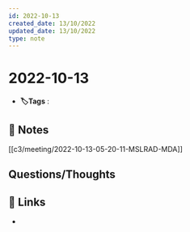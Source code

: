 ```yaml
---
id: 2022-10-13
created_date: 13/10/2022
updated_date: 13/10/2022
type: note
---
```


#  2022-10-13
- **🏷️Tags** :   
[ ](#anki-card)
## 📝 Notes

[[c3/meeting/2022-10-13-05-20-11-MSLRAD-MDA]] 
 

## Questions/Thoughts


## 🔗 Links
- 